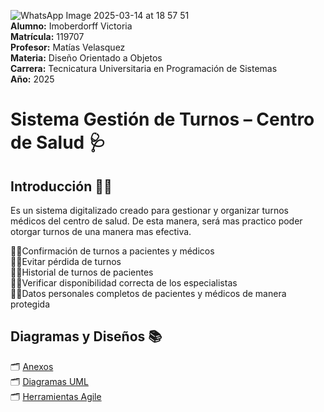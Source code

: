 ![WhatsApp Image 2025-03-14 at 18 57 51](https://github.com/user-attachments/assets/1cd4f8d7-29d2-456b-a5ed-b9537ead7173)  
**Alumno:** Imoberdorff Victoria  
**Matrícula:** 119707  
**Profesor:** Matías Velasquez  
**Materia:** Diseño Orientado a Objetos  
**Carrera:** Tecnicatura Universitaria en Programación de Sistemas  
**Año:** 2025
          
# **Sistema Gestión de Turnos – Centro de Salud** 🩺  
## Introducción 💪🏻
Es un sistema digitalizado creado para gestionar y organizar turnos médicos del centro de salud. De esta manera, será mas practico poder otorgar turnos de una manera mas efectiva.
 
👍🏻Confirmación de turnos a pacientes y médicos   
👍🏻Evitar pérdida de turnos  
👍🏻Historial de turnos de pacientes  
👍🏻Verificar disponibilidad correcta de los especialistas  
👍🏻Datos personales completos de pacientes y médicos de manera protegida

## Diagramas y Diseños 📚

🗂️ [Anexos](anexos.md)           
🗂️ [Diagramas UML](diagramasUML.md)           
🗂️ [Herramientas Agile](herramientas_agile.md)           
